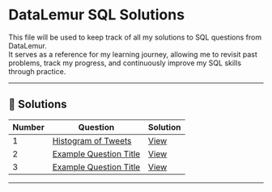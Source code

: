 # DataLemur SQL Solutions

This file will be used to keep track of all my solutions to SQL questions from DataLemur.  
It serves as a reference for my learning journey, allowing me to revisit past problems, track my progress, and continuously improve my SQL skills through practice.

---

## 📂 Solutions

| Number | Question | Solution |
|--------|----------|----------|
| 1 | [Histogram of Tweets](https://datalemur.com/questions/sql-histogram-tweets) | [View](solutions/example_question.sql) |
| 2 | [Example Question Title](https://datalemur.com/questions/example2) | [View](solutions/example_question2.sql) |
| 3 | [Example Question Title](https://datalemur.com/questions/example3) | [View](solutions/example_question3.sql) |

---
